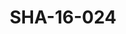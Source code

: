 ---
pid: SHA-16-024
title: SHA-16-024
language: ar
collection: شرحبيل احمد
original_label: 
rights: شرحبيل احمد
location_of_original: شرحبيل احمد
photographer_or_studio: 
scanned_from: photograph 8.8 by 13.9
_date: 1957-1958
location: مصر، المنوفية، سرس الليان
description: شرحبيل احمد والمنعم نجار واخرون
additional_notes: 
permission_display: 'yes'
on_server: 'no'
on_website: 'no'
permalink: /photopages/ar/SHA-16-024.html
layout: photo-page
---